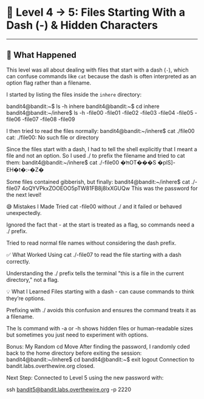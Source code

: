 # 🔐 Level 4 → 5: Files Starting With a Dash (-) & Hidden Characters

---

## 🧪 What Happened  
This level was all about dealing with files that start with a dash (`-`), which can confuse commands like `cat` because the dash is often interpreted as an option flag rather than a filename.

I started by listing the files inside the `inhere` directory:

bandit4@bandit:~$ ls -h
inhere
bandit4@bandit:~$ cd inhere
bandit4@bandit:~/inhere$ ls -h
-file00  -file01  -file02  -file03  -file04  -file05  -file06  -file07  -file08  -file09

I then tried to read the files normally:
bandit4@bandit:~/inhere$ cat ./file00
cat: ./file00: No such file or directory

Since the files start with a dash, I had to tell the shell explicitly that I meant a file and not an option. So I used ./ to prefix the filename and tried to cat them:
bandit4@bandit:~/inhere$ cat ./-file00
�ŉOT���S �plS]-EH�t�:-�Z�

Some files contained gibberish, but finally:
bandit4@bandit:~/inhere$ cat ./-file07
4oQYVPkxZOOEOO5pTW81FB8j8lxXGUQw
This was the password for the next level!

😅 Mistakes I Made
Tried cat -file00 without ./ and it failed or behaved unexpectedly.

Ignored the fact that - at the start is treated as a flag, so commands need a ./ prefix.

Tried to read normal file names without considering the dash prefix.

✅ What Worked
Using cat ./-file07 to read the file starting with a dash correctly.

Understanding the ./ prefix tells the terminal "this is a file in the current directory," not a flag.

💡 What I Learned
Files starting with a dash - can cause commands to think they’re options.

Prefixing with ./ avoids this confusion and ensures the command treats it as a filename.

The ls command with -a or -h shows hidden files or human-readable sizes but sometimes you just need to experiment with options.

Bonus: My Random cd Move
After finding the password, I randomly cded back to the home directory before exiting the session:
bandit4@bandit:~/inhere$ cd
bandit4@bandit:~$ exit
logout
Connection to bandit.labs.overthewire.org closed.

Next Step: Connected to Level 5 using the new password with:

ssh bandit5@bandit.labs.overthewire.org -p 2220

